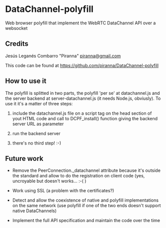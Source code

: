 DataChannel-polyfill
====================

Web browser polyfill that implement the WebRTC DataChannel API over a websocket

Credits
-------
Jesús Leganés Combarro "Piranna" <piranna@gmail.com>

This code can be found at https://github.com/piranna/DataChannel-polyfill

How to use it
-------------

The polyfill is splitted in two parts, the polyfill 'per se' at datachannel.js
and the server backend at server-datachannel.js (it needs Node.js, obviusly). To
use it it's a matter of three steps:

1. include the datachannel.js file on a script tag on the head section of yout
   HTML code and call to DCPF_install() function giving the backend server URL
   as parameter

2. run the backend server

3. there's no third step! :-)

Future work
-----------
* Remove the PeerConnection._datachannel attribute because it's outside the
  standard and allow to do the registration on client code (yes, uncroyable but
  doesn't works... :-( )

* Work using SSL (a problem with the certificates?)

* Detect and allow the coexistence of native and polyfill implementations on the
  same network (use polyfill if one of the two ends doesn't support native
  DataChannels)

* Implement the full API specification and maintain the code over the time
